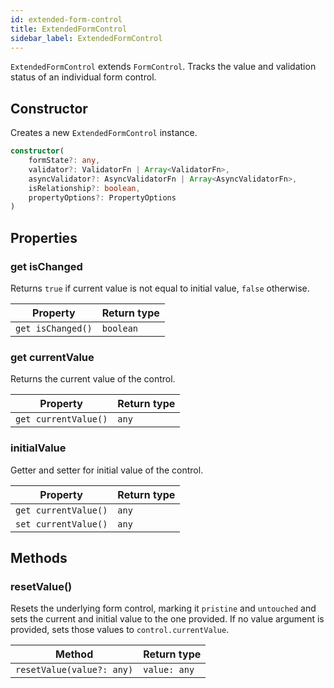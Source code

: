 ```yaml
---
id: extended-form-control
title: ExtendedFormControl
sidebar_label: ExtendedFormControl
---
```


`ExtendedFormControl` extends `FormControl`. Tracks the value and validation status of an individual form control.

## Constructor

Creates a new `ExtendedFormControl` instance.

```ts
constructor(
    formState?: any,
    validator?: ValidatorFn | Array<ValidatorFn>,
    asyncValidator?: AsyncValidatorFn | Array<AsyncValidatorFn>,
    isRelationship?: boolean,
    propertyOptions?: PropertyOptions
)
```

## Properties

### get isChanged

Returns `true` if current value is not equal to initial value, `false` otherwise.

| Property | Return type |
| --------- | ------------- |
| `get isChanged()` | `boolean` |

### get currentValue

Returns the current value of the control.

| Property | Return type |
| --------- | ------------- |
| `get currentValue()` | `any` |

### initialValue

Getter and setter for initial value of the control.

| Property | Return type |
| --------- | ------------- |
| `get currentValue()` | `any` |
| `set currentValue()` | `any` |

## Methods

### resetValue()

Resets the underlying form control, marking it `pristine` and `untouched` and sets the current and initial value to the one provided. If no value argument is provided, sets those values to `control.currentValue`.

| Method | Return type |
| --------- | ------------- |
| `resetValue(value?: any)` | `value: any` |

